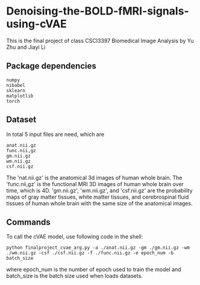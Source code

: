 # Denoising-the-BOLD-fMRI-signals-using-cVAE
This is the final project of class CSCI3397 Biomedical Image Analysis by Yu Zhu and Jiayi Li

## Package dependencies

    numpy
    nibabel
    sklearn
    matplotlib
    torch

    
## Dataset
In total 5 input files are need, which are 

    anat.nii.gz
    func.nii,gz
    gm.nii.gz
    wm.nii.gz
    csf.nii.gz
    
  The 'nat.nii.gz' is the anatomical  3d images of human whole brain. The 'func.nii,gz' is the functional MRI 3D images of human whole brain over time, which is 4D. 'gm.nii.gz', 'wm.nii.gz', and 'csf.nii.gz' are the probability maps of gray matter tissues, white matter tissues, and cerebrospinal fluid tissues of human whole brain with the same size of the anatomical images. 
  
## Commands
To call the cVAE model, use following code in the shell:

    python finalproject_cvae_arg.py -a ./anat.nii.gz -gm ./gm.nii.gz -wm ./wm.nii.gz -csf ./csf.nii.gz -f ./func.nii.gz -e epoch_num -b batch_size
    
where epoch_num is the number of epoch used to train the model and batch_size is the batch size used when loads datasets.
    
    

